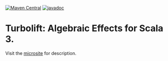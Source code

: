 [![Maven Central](https://maven-badges.herokuapp.com/maven-central/io.github.marcinzh/turbolift-core_3/badge.svg)](https://maven-badges.herokuapp.com/maven-central/io.github.marcinzh/turbolift-core_3)  [![javadoc](https://javadoc.io/badge2/io.github.marcinzh/turbolift-core_3/javadoc.svg)](https://javadoc.io/doc/io.github.marcinzh/turbolift-core_3)

# Turbolift: Algebraic Effects for Scala 3.

Visit the [microsite](https://marcinzh.github.io/turbolift) for description.
